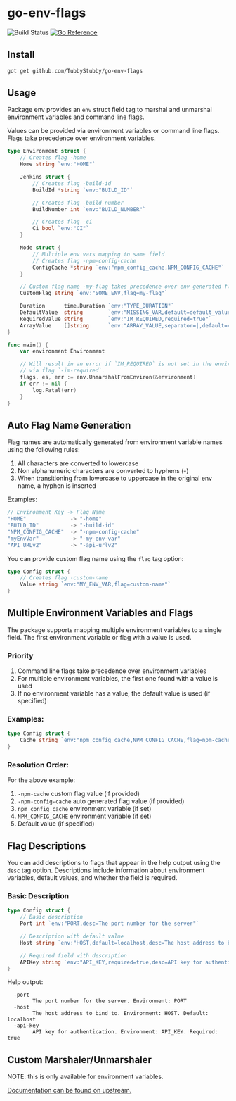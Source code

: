 # go-env-flags

![Build Status](https://github.com/TubbyStubby/go-env-flags/actions/workflows/build.yml/badge.svg)
[![Go Reference](https://pkg.go.dev/badge/github.com/TubbyStubby/go-env-flags.svg)](https://pkg.go.dev/github.com/TubbyStubby/go-env-flags)


## Install

```sh
got get github.com/TubbyStubby/go-env-flags
```

## Usage

Package env provides an `env` struct field tag to marshal and unmarshal environment variables and command line flags.

Values can be provided via environment variables or command line flags. Flags take precedence over environment variables.

```go
type Environment struct {
	// Creates flag -home
	Home string `env:"HOME"`

	Jenkins struct {
		// Creates flag -build-id
		BuildId *string `env:"BUILD_ID"`

		// Creates flag -build-number
		BuildNumber int `env:"BUILD_NUMBER"`

		// Creates flag -ci
		Ci bool `env:"CI"`
	}

	Node struct {
		// Multiple env vars mapping to same field
		// Creates flag -npm-config-cache
		ConfigCache *string `env:"npm_config_cache,NPM_CONFIG_CACHE"`
	}

	// Custom flag name -my-flag takes precedence over env generated flag name
	CustomFlag string `env:"SOME_ENV,flag=my-flag"`

	Duration      time.Duration `env:"TYPE_DURATION"`
	DefaultValue  string        `env:"MISSING_VAR,default=default_value"`
	RequiredValue string        `env:"IM_REQUIRED,required=true"`
	ArrayValue    []string      `env:"ARRAY_VALUE,separator=|,default=value1|value2|value3"`
}

func main() {
	var environment Environment

	// Will result in an error if `IM_REQUIRED` is not set in the environment or
	// via flag `-im-required`.
	flags, es, err := env.UnmarshalFromEnviron(&environment)
	if err != nil {
		log.Fatal(err)
	}
}
```

## Auto Flag Name Generation

Flag names are automatically generated from environment variable names using the following rules:

1. All characters are converted to lowercase
2. Non alphanumeric characters are converted to hyphens (-)
3. When transitioning from lowercase to uppercase in the original env name, a hyphen is inserted

Examples:

```go
// Environment Key -> Flag Name
"HOME"              -> "-home"
"BUILD_ID"          -> "-build-id"
"NPM_CONFIG_CACHE"  -> "-npm-config-cache"
"myEnvVar"          -> "-my-env-var"
"API_URLv2"         -> "-api-urlv2"
```

You can provide custom flag name using the `flag` tag option:

```go
type Config struct {
    // Creates flag -custom-name
    Value string `env:"MY_ENV_VAR,flag=custom-name"`
}
```

## Multiple Environment Variables and Flags

The package supports mapping multiple environment variables to a single field. The first environment variable or flag with a value is used.

### Priority

1. Command line flags take precedence over environment variables
2. For multiple environment variables, the first one found with a value is used
3. If no environment variable has a value, the default value is used (if specified)

### Examples:

```go
type Config struct {
    Cache string `env:"npm_config_cache,NPM_CONFIG_CACHE,flag=npm-cache"`
}
```

### Resolution Order:

For the above example:

1. `-npm-cache` custom flag value (if provided)
2. `-npm-config-cache` auto generated flag value (if provided)
3. `npm_config_cache` environment variable (if set)
4. `NPM_CONFIG_CACHE` environment variable (if set)
5. Default value (if specified)

## Flag Descriptions

You can add descriptions to flags that appear in the help output using the `desc` tag option.
Descriptions include information about environment variables, default values, and whether the field is required.

### Basic Description

```go
type Config struct {
    // Basic description
    Port int `env:"PORT,desc=The port number for the server"`

    // Description with default value
    Host string `env:"HOST,default=localhost,desc=The host address to bind to"`

    // Required field with description
    APIKey string `env:"API_KEY,required=true,desc=API key for authentication"`
}
```

Help output:
```
  -port
        The port number for the server. Environment: PORT
  -host
        The host address to bind to. Environment: HOST. Default: localhost
  -api-key
        API key for authentication. Environment: API_KEY. Required: true
```

## Custom Marshaler/Unmarshaler

NOTE: this is only available for environment variables.

[Documentation can be found on upstream.](https://github.com/Netflix/go-env/tree/6b7f89893152c6fd09ac70c4bc7d7d7ed7df5aba?tab=readme-ov-file#custom-marshalerunmarshaler)
